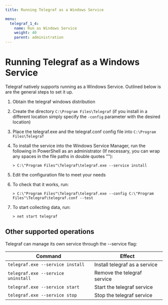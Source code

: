 ```yaml
---
title: Running Telegraf as a Windows Service

menu:
  telegraf_1_4:
    name: Run as Windows Service
    weight: 40
    parent: administration
---
```


# Running Telegraf as a Windows Service

Telegraf natively supports running as a Windows Service. Outlined below is are
the general steps to set it up.

1. Obtain the telegraf windows distribution
2. Create the directory `C:\Program Files\Telegraf` (if you install in a different
   location simply specify the `-config` parameter with the desired location)
3. Place the telegraf.exe and the telegraf.conf config file into `C:\Program Files\Telegraf`
4. To install the service into the Windows Service Manager, run the following in PowerShell as an administrator (If necessary, you can wrap any spaces in the file paths in double quotes ""):

   ```
   > C:\"Program Files"\Telegraf\telegraf.exe --service install
   ```

5. Edit the configuration file to meet your needs
6. To check that it works, run:

   ```
   > C:\"Program Files"\Telegraf\telegraf.exe --config C:\"Program Files"\Telegraf\telegraf.conf --test
   ```

7. To start collecting data, run:

   ```
   > net start telegraf
   ```

## Other supported operations

Telegraf can manage its own service through the --service flag:

| Command                            | Effect                        |
|------------------------------------|-------------------------------|
| `telegraf.exe --service install`   | Install telegraf as a service |
| `telegraf.exe --service uninstall` | Remove the telegraf service   |
| `telegraf.exe --service start`     | Start the telegraf service    |
| `telegraf.exe --service stop`      | Stop the telegraf service     |
